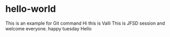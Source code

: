 # hello-world
This is an example for Git command
Hi this is Valli 
This is JFSD session and welcome everyone. 
happy tuesday
Hello

